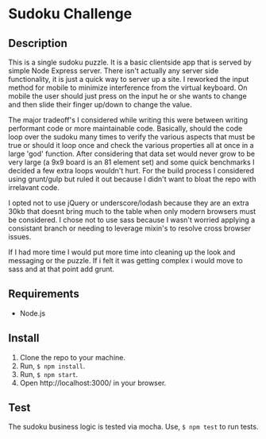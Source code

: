 # Sudoku Challenge

## Description
This is a single sudoku puzzle. It is a basic clientside app that is served by simple Node Express server. There isn't actually any server side functionality, it is just a quick way to server up a site. I reworked the input method for mobile to minimize interference from the virtual keyboard. On mobile the user should just press on the input he or she wants to change and then slide their finger up/down to change the value.

The major tradeoff's I considered while writing this were between writing performant code or more maintainable code. Basically, should the code loop over the sudoku many times to verify the various aspects that must be true or should it loop once and check the various properties all at once in a large 'god' function. After considering that data set would never grow to be very large (a 9x9 board is an 81 element set) and some quick benchmarks I decided a few extra loops wouldn't hurt. For the build process I considered using grunt/gulp but ruled it out because I didn't want to bloat the repo with irrelavant code. 

I opted not to use jQuery or underscore/lodash because they are an extra 30kb that doesnt bring much to the table when only modern browsers must be considered. I chose not to use sass because I wasn't worried applying a consistant branch or needing to leverage mixin's to resolve cross browser issues. 

If I had more time I would put more time into cleaning up the look and messaging or the puzzle. If i felt it was getting complex i would move to sass and at that point add grunt. 

## Requirements
* Node.js

## Install
1. Clone the repo to your machine. 
2. Run, `$ npm install`.
3. Run, `$ npm start`.
4. Open http://localhost:3000/ in your browser. 

## Test
The sudoku business logic is tested via mocha. Use, `$ npm test` to run tests. 
